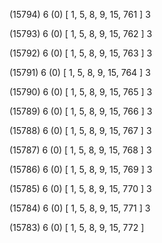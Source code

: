 (15794) 6 (0) [ 1, 5, 8, 9, 15, 761 ] 3 


(15793) 6 (0) [ 1, 5, 8, 9, 15, 762 ] 3 


(15792) 6 (0) [ 1, 5, 8, 9, 15, 763 ] 3 


(15791) 6 (0) [ 1, 5, 8, 9, 15, 764 ] 3 


(15790) 6 (0) [ 1, 5, 8, 9, 15, 765 ] 3 


(15789) 6 (0) [ 1, 5, 8, 9, 15, 766 ] 3 


(15788) 6 (0) [ 1, 5, 8, 9, 15, 767 ] 3 


(15787) 6 (0) [ 1, 5, 8, 9, 15, 768 ] 3 


(15786) 6 (0) [ 1, 5, 8, 9, 15, 769 ] 3 


(15785) 6 (0) [ 1, 5, 8, 9, 15, 770 ] 3 


(15784) 6 (0) [ 1, 5, 8, 9, 15, 771 ] 3 


(15783) 6 (0) [ 1, 5, 8, 9, 15, 772 ]  

